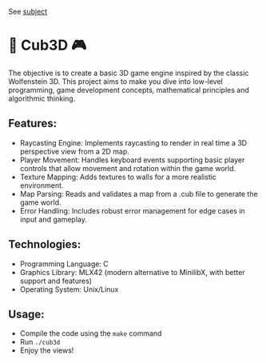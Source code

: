 See [subject](https://github.com/cariestevez/cub3D/blob/main/cub3d.en.subject.pdf)

# 🎲 Cub3D 🎮

The objective is to create a basic 3D game engine inspired by the classic Wolfenstein 3D.
This project aims to make you dive into low-level programming, game development concepts, mathematical principles and algorithmic thinking.

## Features:
- Raycasting Engine: Implements raycasting to render in real time a 3D perspective view from a 2D map.
- Player Movement:  Handles keyboard events supporting basic player controls that allow movement and rotation within the game world.
- Texture Mapping: Adds textures to walls for a more realistic environment.
- Map Parsing: Reads and validates a map from a .cub file to generate the game world.
- Error Handling: Includes robust error management for edge cases in input and gameplay.

## Technologies:
- Programming Language: C
- Graphics Library: MLX42 (modern alternative to MinilibX, with better support and features)
- Operating System: Unix/Linux

## Usage:
* Compile the code using the `make` command
* Run `./cub3d`
* Enjoy the views!
